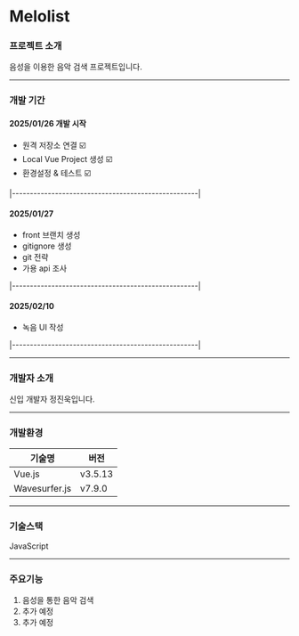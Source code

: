 # Melolist

### 프로젝트 소개

음성을 이용한 음악 검색 프로젝트입니다.

-------

### 개발 기간

#### 2025/01/26 개발 시작
  + 원격 저장소 연결  ☑️
  + Local Vue Project 생성 ☑️
  + 환경설정 & 테스트 ☑️
    
|----------------------------------------------------|

#### 2025/01/27

  + front 브랜치 생성
  + gitignore 생성
  + git 전략
  + 가용 api 조사

|----------------------------------------------------|

#### 2025/02/10

  + 녹음 UI 작성

|----------------------------------------------------|

-------

### 개발자 소개

신입 개발자 정진욱입니다.

-------

### 개발환경

| 기술명          | 버전    |
|---------------|--------|
| Vue.js       | v3.5.13 |
| Wavesurfer.js | v7.9.0  |


-------

### 기술스택

JavaScript

-------

### 주요기능

  1. 음성을 통한 음악 검색
  2. 추가 예정
  3. 추가 예정
